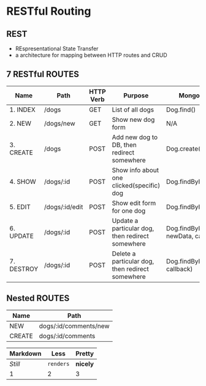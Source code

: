 # RESTful Routing

## REST 
- REspresentational State Transfer
- a architecture for mapping between HTTP routes and CRUD

## 7 RESTful ROUTES

Name       | Path          | HTTP Verb | Purpose                                          | Mongoose Method
---------- | ------------- | --------- | ------------------------------------------------ | ---------------
1. INDEX   | /dogs         | GET       | List of all dogs                                 | Dog.find()
2. NEW     | /dogs/new     | GET       | Show new dog form                                | N/A
3. CREATE  | /dogs         | POST      | Add new dog to DB, then redirect somewhere       | Dog.create()
4. SHOW    | /dogs/:id     | POST      | Show info about one clicked(specific) dog        | Dog.findById(id, callback)
5. EDIT    | /dogs/:id/edit| POST      | Show edit form for one dog                       | Dog.findById(id, callback)
6. UPDATE  | /dogs/:id     | POST      | Update a particular dog, then redirect somewhere | Dog.findByIdAndUpdate(id, newData, callback)
7. DESTROY | /dogs/:id     | POST      | Delete a particular dog, then redirect somewhere | Dog.findByIdAndRemove(id, callback)

## Nested ROUTES

Name     | Path                  |
-------- | --------------------- |
NEW     | dogs/:id/comments/new |
CREATE  | dogs/:id/comments     |

Markdown | Less | Pretty
--- | --- | ---
*Still* | `renders` | **nicely**
1 | 2 | 3